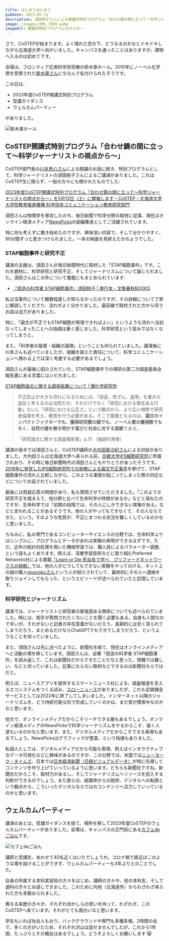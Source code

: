 ```yaml
---
title: はじまりはじまり
pubDate: 2023-05-13
description: 須田桃子さんによる開講式特別プログラム「合わせ鏡の間に立って〜科学ジャーナリストの視点から〜」、STAP細胞事件と研究不正について。そしてウェルカムパーティー
image: /images/IMG_7999.webp
imageAlt: 開講式特別プログラムのポスター
---
```


さて、CoSTEPが始まります。よく晴れた空の下、どうなるのかなとドキドキしながら北海道大学へ向かいました。キャンパスを通ったことはありますが、建物へ入るのは初めてです。

会場は、フロンティア応用科学研究棟の鈴木章ホール。2010年にノーベル化学賞を受賞された[鈴木章さん](https://ja.wikipedia.org/wiki/%E9%88%B4%E6%9C%A8%E7%AB%A0)にちなんで名付けられたそうです。

この日は、

- 2023年度CoSTEP開講式特別プログラム
- 受講ガイダンス
- ウェルカムパーティー

がありました。

![鈴木章ホール](/images/IMG_8003.webp)

## CoSTEP開講式特別プログラム「合わせ鏡の間に立って〜科学ジャーナリストの視点から〜」

CoSTEP部門長の[川本思心さん](https://costep.open-ed.hokudai.ac.jp/staff/kawamoto-shishin)による開講のお話に続き、特別プログラムとして、科学ジャーナリストの須田桃子さんによるご講演がありました。これはCoSTEP生に限らず、一般の方々にも開かれたものでした:

[2023年度CoSTEP開講式特別プログラム「合わせ鏡の間に立って〜科学ジャーナリストの視点から〜」を5月13日（土）に開催します – CoSTEP – 北海道大学 大学院教育推進機構 科学技術コミュニケーション教育研究部門](https://costep.open-ed.hokudai.ac.jp/event/26351)

須田さんは物理学を専攻したのち、毎日新聞で科学分野の取材に従事、現在はオンライン経済メディア[NewsPicks](https://newspicks.com/)の副編集長としてご活躍されています。

特に何も考えずに聴き始めたのですが、興味深い内容で、そして分かりやすく、90分間ずっと惹きつけられました。一本の映画を見終えたかのようでした。

### STAP細胞事件と研究不正

講演の主題は、須田さんが毎日新聞時代に取材した「STAP細胞事件」です。これを題材に、科学研究と研究不正、そしてジャーナリズムについて論じられました。須田さんはこの件について書籍にもまとめられています:

- [『捏造の科学者 STAP細胞事件』須田桃子 | 単行本 - 文藝春秋BOOKS](https://books.bunshun.jp/ud/book/num/9784163901916)

私は当事件について概要程度しか知らなかったのですが、その詳細について丁寧に解説してくださり、流れがよく分かりました。最前線で取材された方から伺うお話は迫力がありました。

特に、「論文が不正でもSTAP細胞が再現できればよい」というような流れへ当初なってしまったことへの指摘は重く感じました。科学研究という営みではなくなってしまうと。

また、「科学者の倫理・組織の論理」ということも仰られていました。講演後に川本さんも述べていましたが、組織を超えた責任について、科学コミュニケーションへ携わる上では深く考慮する必要があるでしょう。

須田さんが最後に紹介されていた、STAP細胞事件での理研の第二次調査委員会報告書にある言葉にはシビれました:

[STAP細胞論文に関する調査結果について | 理化学研究所](https://www.riken.jp/pr/news/2014/20141226_1/)

> 不正防止が大きな流れになるためには、「捏造、改ざん、盗用」を重大な違反と考えるのは当然だが、それだけでなく「研究における責任ある行動」ないし「研究における公正さ」という観点から、より広い視野で研究者倫理を考え、教育を行う必要がある。そこで基礎となるのは、**論文のインパクトファクターでも、獲得研究費の額でも、ノーベル賞の獲得数でもなく、自然の謎を解き明かす喜びと社会に対する貢献**である。
>
> 「研究論文に関する調査報告書」p.31 （強調引用者）

講演の後半では須田さんと、CoSTEP講師の[大内田美沙紀さん](https://costep.open-ed.hokudai.ac.jp/staff/ouchida_misaki)による対談がありました。大内田さんは北海道大学へ来られる前、[京都大学iPS細胞研究所](https://www.cira.kyoto-u.ac.jp/)に所属されおり、その時に毎日新聞時代の須田さんともやりとりがあったそうです。[2018年に発覚したiPS細胞研究所での助教による論文不正事件](https://www.cira.kyoto-u.ac.jp/j/pressrelease/other/180122-181000.html)を挙げて、STAP細胞事件の流れと比較しながら、このような事態が起こってしまった際の対応などについてお話されていました。

最後には質疑応答の時間があり、私も質問させていただきました。「このような研究不正を踏まえて、他分野と比べて生命科学の特徴があるか」などと尋ねたのですが、生命科学では「初期の段階では、その人にしかできない実験がある」などと言われることがあるそうです。他の人がやってもできなくて、その人ならできた、という。そのような性質が、不正にまつわる状況を難しくしているのかなと思いました。

ちなみに、私の専門であるコンピューターサイエンスの分野では、生命科学よりはシンプルに、プログラムとデータがあれば実験の再現ができるはずです。ただ、近年の統計的処理を用いた機械学習では、職人技によるパラメーター調整、という話もよくあります。例えば、深層学習技術などに取り組むPreferred Networks社による書籍[『Learn or Die 死ぬ気で学べ　プリファードネットワークスの挑戦』](https://www.preferred.jp/ja/news/pr20200312/)では、他の人がどうしてもできない実験をやってのける、ネット上の謎の職人[musyokuさん](https://musyoku.github.io/)という人が紹介されていて、最終的にその人へ連絡を取りジョインしてもらった、というエピソードが述べられていたと記憶しています。

### 科学研究とジャーナリズム

講演では、ジャーナリストと研究者の緊張感ある関係についても述べられていました。時には、相手が質問されたくないことを聞く必要もある。自身も人間なので辛いが、それがないと記者の存在意義がないだろう、長期的には甘く見られてしまうだろう、まとめるだけならChatGPTでもできてしまうだろう、というようなことを仰っていました。

また、須田さんは先に述べたように、新聞社を経て、現在はオンラインメディアへと活動の場を移しています。須田さんは、自著『捏造の科学者 STAP細胞事件』を読み返して、これは新聞社だからできたことだなと思った、現職では難しい、などと仰っていました。記事にならない取材などできるのは新聞社ならではだと。

例えば、ニュースアプリを提供するスマートニュース社による、調査報道を支えるエコシステムをつくる試み、[スローニュース](https://about.slownews.com/)がありましたが、これも定額課金サービスとしては2022年に終了してしまいました。インターネット以降のジャーナリズムを、どう持続可能な形で形成していくのかは、まだ皆が模索中なのかなと思います。

他方で、オンラインメディアだからこそリーチできる層もあるでしょう。オンライン経済メディアのNewsPicksで科学ジャーナリズムをやるからこそ、届く人達もいるのかなと思います。また、デジタルメディアだからこそできる表現もあるでしょう。NewsPicksはグラフィックが豊富、という指摘もありました。

私個人としては、デジタルメディアだから可能な表現、例えばインタラクティブなデータ可視化などに興味があるのですが、この分野では、米国では[ニューヨーク・タイムズ](https://nytimes.com/)、日本では[日本経済新聞（日経ビジュアルデータ）](https://vdata.nikkei.com/)が特に先導してコンテンツを作り上げていっているように思います。どちらも新聞社ですね。新聞社だからこそ、取材力があるし、そしてジャーナリズムへリソースを投入する判断ができるのでしょう。また彼らは、紙媒体からの脱却、デジタルへの転換という観点から、こういったデジタルならではのコンテンツへ注力していっているのかと思います。

## ウェルカムパーティー

講演のあとは、受講ガイダンスを経て、場所を移して2023年度CoSTEPのウェルカムパーティーがありました。会場は、キャンパスの正門前にある[カフェdeごはん](https://cafedegohan.com/)です。

![カフェdeごはん](/images/IMG_8007.webp)

講師と受講生、あわせて40名近くはいたでしょうか。コロナ禍で直近はこのような場を設けることができず、ウェルカムパーティーも3年ぶりとのことでした。

自身の所属する本科実習班の方々をはじめ、講師の方々や、他の本科生、そして選科の方々とお話しできました。このために内地（北海道外）からわざわざ来られた方も多数おられました。

異なる来歴の方々が、それぞれ何かしらの思いを持って、わざわざ、このCoSTEPへ来ています。それがとても面白いなと思います。

学生もいれば社会人もおり、バックグラウンドや専門も多種多様。2時間の会で、多くの方がいたため、それぞれ沢山は話せませんでしたが、これから1年間、たっぷりとその機会はあるでしょう。どうぞよろしくお願いします 😸
